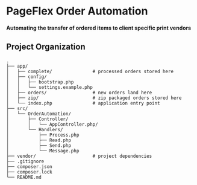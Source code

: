 # PageFlex Order Automation
**Automating the transfer of ordered items to client specific print vendors**


## Project Organization
```
.
├── app/
│   ├── complete/               # processed orders stored here
│   ├── config/
│   │   ├── bootstrap.php
│   │   └── settings.example.php
│   ├── orders/                 # new orders land here
│   ├── zip/                    # zip packaged orders stored here
│   └── index.php               # application entry point
├── src/
│   └── OrderAutomation/
│       ├── Controller/
│       │   └── AppController.php/
│       └── Handlers/
│           ├── Process.php
│           ├── Read.php
│           ├── Send.php
│           └── Message.php
├── vendor/                     # project dependencies
├── .gitignore
├── composer.json
├── composer.lock
└── README.md
```